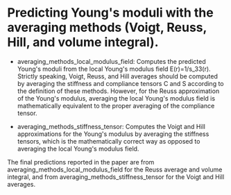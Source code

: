 # Predicting Young's moduli with the averaging methods (Voigt, Reuss, Hill, and volume integral).

- averaging_methods_local_modulus_field: Computes the predicted Young's moduli from the local Young's modulus field E(r)=1/s_33(r). Strictly speaking, Voigt, Reuss, and Hill averages should be computed by averaging the stiffness and compliance tensors C and S according to the definition of these methods. However, for the Reuss approximation of the Young's modulus, averaging the local Young's modulus field is mathematically equivalent to the proper averaging of the compliance tensor.

- averaging_methods_stiffness_tensor: Computes the Voigt and Hill approximations for the Young's modulus by averaging the stiffness tensors, which is the mathematically correct way as opposed to averaging the local Young's modulus field.

The final predictions reported in the paper are from averaging_methods_local_modulus_field for the Reuss average and volume integral, and from averaging_methods_stiffness_tensor for the Voigt and Hill averages.
